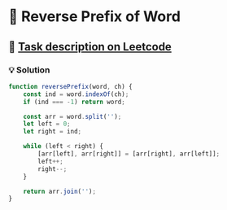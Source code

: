 # 📝 Reverse Prefix of Word

## 🔗 [Task description on Leetcode](https://leetcode.com/problems/reverse-prefix-of-word/description/?envType=problem-list-v2&envId=two-pointers)

### 💡 Solution

```js
function reversePrefix(word, ch) {
	const ind = word.indexOf(ch);
	if (ind === -1) return word;

	const arr = word.split('');
	let left = 0;
	let right = ind;

	while (left < right) {
		[arr[left], arr[right]] = [arr[right], arr[left]];
		left++;
		right--;
	}

	return arr.join('');
}
```
